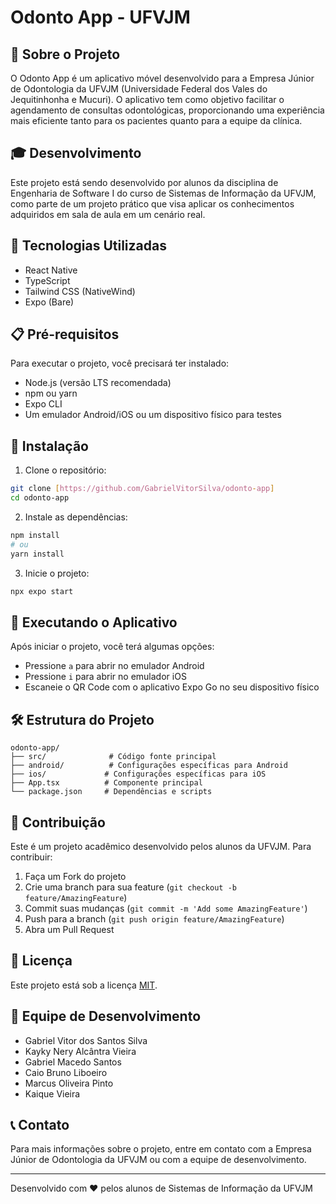 # Odonto App - UFVJM

## 📱 Sobre o Projeto

O Odonto App é um aplicativo móvel desenvolvido para a Empresa Júnior de Odontologia da UFVJM (Universidade Federal dos Vales do Jequitinhonha e Mucuri). O aplicativo tem como objetivo facilitar o agendamento de consultas odontológicas, proporcionando uma experiência mais eficiente tanto para os pacientes quanto para a equipe da clínica.

## 🎓 Desenvolvimento

Este projeto está sendo desenvolvido por alunos da disciplina de Engenharia de Software I do curso de Sistemas de Informação da UFVJM, como parte de um projeto prático que visa aplicar os conhecimentos adquiridos em sala de aula em um cenário real.

## 🚀 Tecnologias Utilizadas

- React Native
- TypeScript
- Tailwind CSS (NativeWind)
- Expo (Bare)

## 📋 Pré-requisitos

Para executar o projeto, você precisará ter instalado:

- Node.js (versão LTS recomendada)
- npm ou yarn
- Expo CLI
- Um emulador Android/iOS ou um dispositivo físico para testes

## 🔧 Instalação

1. Clone o repositório:
```bash
git clone [https://github.com/GabrielVitorSilva/odonto-app]
cd odonto-app
```

2. Instale as dependências:
```bash
npm install
# ou
yarn install
```

3. Inicie o projeto:
```bash
npx expo start
```

## 📱 Executando o Aplicativo

Após iniciar o projeto, você terá algumas opções:

- Pressione `a` para abrir no emulador Android
- Pressione `i` para abrir no emulador iOS
- Escaneie o QR Code com o aplicativo Expo Go no seu dispositivo físico

## 🛠️ Estrutura do Projeto

```
odonto-app/
├── src/              # Código fonte principal
├── android/          # Configurações específicas para Android
├── ios/             # Configurações específicas para iOS
├── App.tsx          # Componente principal
└── package.json     # Dependências e scripts
```

## 🤝 Contribuição

Este é um projeto acadêmico desenvolvido pelos alunos da UFVJM. Para contribuir:

1. Faça um Fork do projeto
2. Crie uma branch para sua feature (`git checkout -b feature/AmazingFeature`)
3. Commit suas mudanças (`git commit -m 'Add some AmazingFeature'`)
4. Push para a branch (`git push origin feature/AmazingFeature`)
5. Abra um Pull Request

## 📝 Licença

Este projeto está sob a licença [MIT](LICENSE).

## 👥 Equipe de Desenvolvimento

- Gabriel Vitor dos Santos Silva
- Kayky Nery Alcântra Vieira
- Gabriel Macedo Santos
- Caio Bruno Liboeiro
- Marcus Oliveira Pinto
- Kaique Vieira

## 📞 Contato

Para mais informações sobre o projeto, entre em contato com a Empresa Júnior de Odontologia da UFVJM ou com a equipe de desenvolvimento.

---

Desenvolvido com ❤️ pelos alunos de Sistemas de Informação da UFVJM 